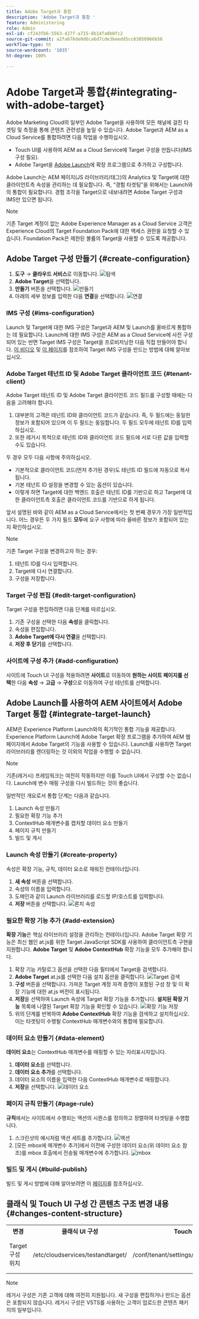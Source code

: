 ```yaml
---
title: Adobe Target과 통합
description: 'Adobe Target과 통합 '
feature: Administering
role: Admin
exl-id: cf243fb6-5563-427f-a715-8b14fa0b0fc2
source-git-commit: a2fa676de0d6ca6d7cde3beedd5cc63850966b56
workflow-type: ht
source-wordcount: '1035'
ht-degree: 100%

---
```


# Adobe Target과 통합{#integrating-with-adobe-target}

Adobe Marketing Cloud의 일부인 Adobe Target을 사용하여 모든 채널에 걸친 타겟팅 및 측정을 통해 콘텐츠 관련성을 높일 수 있습니다. Adobe Target과 AEM as a Cloud Service를 통합하려면 다음 작업을 수행하십시오.

* Touch UI를 사용하여 AEM as a Cloud Service에 Target 구성을 만듭니다(IMS 구성 필요).
* Adobe Target을 [Adobe Launch](https://experienceleague.adobe.com/docs/experience-platform/tags/get-started/quick-start.html)에 확장 프로그램으로 추가하고 구성합니다.

Adobe Launch는 AEM 페이지(JS 라이브러리/태그)의 Analytics 및 Target에 대한 클라이언트측 속성을 관리하는 데 필요합니다. 즉, “경험 타겟팅”을 위해서는 Launch와의 통합이 필요합니다. 경험 조각을 Target으로 내보내려면 Adobe Target 구성과 IMS만 있으면 됩니다.

>[!NOTE]
>
>기존 Target 계정이 없는 Adobe Experience Manager as a Cloud Service 고객은 Experience Cloud의 Target Foundation Pack에 대한 액세스 권한을 요청할 수 있습니다. Foundation Pack은 제한된 볼륨의 Target을 사용할 수 있도록 제공합니다.

## Adobe Target 구성 만들기 {#create-configuration}

1. **도구** → **클라우드 서비스**로 이동합니다.
   ![탐색](assets/cloudservice1.png "탐색")
2. **Adobe Target**&#x200B;을 선택합니다.
3. **만들기** 버튼을 선택합니다.
   ![만들기](assets/tenant1.png "만들기")
4. 아래의 세부 정보를 입력한 다음 **연결**을 선택합니다.
   ![연결](assets/open_screen1.png "연결")

### IMS 구성 {#ims-configuration}

Launch 및 Target에 대한 IMS 구성은 Target과 AEM 및 Launch를 올바르게 통합하는 데 필요합니다. Launch에 대한 IMS 구성은 AEM as a Cloud Service에 사전 구성되어 있는 반면 Target IMS 구성은 Target을 프로비저닝한 다음 직접 만들어야 합니다. [이 비디오](https://helpx.adobe.com/experience-manager/kt/sites/using/aem-sites-target-standard-technical-video-understand.html) 및 [이 페이지](https://experienceleague.adobe.com/docs/experience-manager-65/administering/integration/integration-ims-adobe-io.html)를 참조하여 Target IMS 구성을 만드는 방법에 대해 알아보십시오.

### Adobe Target 테넌트 ID 및 Adobe Target 클라이언트 코드 {#tenant-client}

Adobe Target 테넌트 ID 및 Adobe Target 클라이언트 코드 필드를 구성할 때에는 다음을 고려해야 합니다.

1. 대부분의 고객은 테넌트 ID와 클라이언트 코드가 같습니다. 즉, 두 필드에는 동일한 정보가 포함되어 있으며 이 두 필드는 동일합니다. 두 필드 모두에 테넌트 ID를 입력하십시오.
2. 또한 레거시 목적으로 테넌트 ID와 클라이언트 코드 필드에 서로 다른 값을 입력할 수도 있습니다.

두 경우 모두 다음 사항에 주의하십시오.

* 기본적으로 클라이언트 코드(먼저 추가된 경우)도 테넌트 ID 필드에 자동으로 복사됩니다.
* 기본 테넌트 ID 설정을 변경할 수 있는 옵션이 있습니다.
* 이렇게 하면 Target에 대한 백엔드 호출은 테넌트 ID를 기반으로 하고 Target에 대한 클라이언트측 호출은 클라이언트 코드를 기반으로 하게 됩니다.

앞서 설명된 바와 같이 AEM as a Cloud Service에서는 첫 번째 경우가 가장 일반적입니다. 어느 경우든 두 가지 필드 **모두**&#x200B;에 요구 사항에 따라 올바른 정보가 포함되어 있는지 확인하십시오.

>[!NOTE]
>
> 기존 Target 구성을 변경하고자 하는 경우:
>
> 1. 테넌트 ID를 다시 입력합니다.
> 2. Target에 다시 연결합니다.
> 3. 구성을 저장합니다.


### Target 구성 편집 {#edit-target-configuration}

Target 구성을 편집하려면 다음 단계를 따르십시오.

1. 기존 구성을 선택한 다음 **속성**&#x200B;을 클릭합니다.
2. 속성을 편집합니다.
3. **Adobe Target에 다시 연결**&#x200B;을 선택합니다.
4. **저장 후 닫기**&#x200B;를 선택합니다.

### 사이트에 구성 추가 {#add-configuration}

사이트에 Touch UI 구성을 적용하려면 **사이트**&#x200B;로 이동하여 **원하는 사이트 페이지를 선택**&#x200B;한 다음 **속성** → **고급** → **구성**&#x200B;으로 이동하여 구성 테넌트를 선택합니다.

## Adobe Launch를 사용하여 AEM 사이트에서 Adobe Target 통합 {#integrate-target-launch}

AEM은 Experience Platform Launch와의 획기적인 통합 기능을 제공합니다. Experience Platform Launch에 Adobe Target 확장 프로그램을 추가하여 AEM 웹 페이지에서 Adobe Target의 기능을 사용할 수 있습니다. Launch를 사용하면 Target 라이브러리를 렌더링하는 것 이외의 작업을 수행할 수 없습니다.

>[!NOTE]
>
>기존(레거시) 프레임워크는 여전히 작동하지만 이를 Touch UI에서 구성할 수는 없습니다. Launch에 변수 매핑 구성을 다시 빌드하는 것이 좋습니다.

일반적인 개요로서 통합 단계는 다음과 같습니다.

1. Launch 속성 만들기
2. 필요한 확장 기능 추가
3. ContextHub 매개변수를 캡처할 데이터 요소 만들기
4. 페이지 규칙 만들기
5. 빌드 및 게시

### Launch 속성 만들기 {#create-property}

속성은 확장 기능, 규칙, 데이터 요소로 채워진 컨테이너입니다.

1. **새 속성** 버튼을 선택합니다.
2. 속성의 이름을 입력합니다.
3. 도메인과 같이 Launch 라이브러리를 로드할 IP/호스트를 입력합니다.
4. **저장** 버튼을 선택합니다.
   ![론치 속성](assets/properties_newproperty1.png "론치 속성")

### 필요한 확장 기능 추가 {#add-extension}

**확장 기능**&#x200B;은 핵심 라이브러리 설정을 관리하는 컨테이너입니다. Adobe Target 확장 기능은 최신 웹인 at.js를 위한 Target JavaScript SDK를 사용하여 클라이언트측 구현을 지원합니다. **Adobe Target** 및 **Adobe ContextHub** 확장 기능을 모두 추가해야 합니다.

1. 확장 기능 카탈로그 옵션을 선택한 다음 필터에서 Target을 검색합니다.
2. **Adobe Target** at.js를 선택한 다음 설치 옵션을 클릭합니다.
   ![Target 검색](assets/search_ext1.png "Target 검색")
3. **구성** 버튼을 선택합니다. 가져온 Target 계정 자격 증명이 포함된 구성 창 및 이 확장 기능에 대한 at.js 버전이 표시됩니다.
4. **저장**&#x200B;을 선택하여 Launch 속성에 Target 확장 기능을 추가합니다. **설치된 확장 기능** 목록에 나열된 Target 확장 기능을 확인할 수 있습니다.
   ![확장 기능 저장](assets/configure_extension1.png "확장 기능 저장")
5. 위의 단계를 반복하여 **Adobe ContextHub** 확장 기능을 검색하고 설치하십시오. 이는 타겟팅이 수행될 ContextHub 매개변수와의 통합에 필요합니다.

### 데이터 요소 만들기 {#data-element}

**데이터 요소**&#x200B;는 ContextHub 매개변수를 매핑할 수 있는 자리표시자입니다.

1. **데이터 요소**&#x200B;를 선택합니다.
2. **데이터 요소 추가**&#x200B;를 선택합니다.
3. 데이터 요소의 이름을 입력한 다음 ContextHub 매개변수로 매핑합니다.
4. **저장**을 선택합니다.
   ![데이터 요소](assets/data_elem1.png "데이터 요소")

### 페이지 규칙 만들기 {#page-rule}

**규칙**&#x200B;에서는 사이트에서 수행되는 액션의 시퀀스를 정의하고 정렬하여 타겟팅을 수행합니다.

1. 스크린샷의 예시처럼 액션 세트를 추가합니다.
   ![액션](assets/rules1.png "액션")
2. [모든 mbox에 매개변수 추가]에서 이전에 구성한 데이터 요소(위 데이터 요소 참조)를 mbox 호출에서 전송될 매개변수에 추가합니다.
   ![mbox](assets/map_data1.png "액션")

### 빌드 및 게시 {#build-publish}

빌드 및 게시 방법에 대해 알아보려면 이 [페이지](https://experienceleague.adobe.com/docs/experience-manager-learn/aem-target-tutorial/aem-target-implementation/using-launch-adobe-io.html)를 참조하십시오.

## 클래식 및 Touch UI 구성 간 콘텐츠 구조 변경 내용 {#changes-content-structure}

<table style="table-layout:auto">
  <tr>
    <th>변경</th>
    <th>클래식 UI 구성</th>
    <th>Touch UI 구성</th>
    <th>결과</th>
  </tr>
  <tr>
    <td>Target 구성 위치</td>
    <td>/etc/cloudservices/testandtarget/</td>
    <td>/conf/tenant/settings/cloudservices/target/</td>
    <td> 이전에 여러 구성은 /etc/cloudservices/testandtarget 아래에 표시되었지만 이제 단일 구성은 테넌트 아래에 표시됩니다.</td>
  </tr>
</table>

>[!NOTE]
>
>레거시 구성은 기존 고객에 대해 여전히 지원됩니다. 새 구성을 편집하거나 만드는 옵션은 포함되지 않습니다. 레거시 구성은 VSTS를 사용하는 고객이 업로드한 콘텐츠 패키지의 일부입니다.
